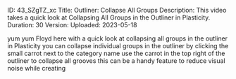 ID: 43_SZgTZ_xc
Title: Outliner: Collapse All Groups
Description: This video takes a quick look at Collapsing All Groups in the Outliner in Plasticity.
Duration: 30
Version: 
Uploaded: 2023-05-18

yum yum Floyd here with a quick look at
collapsing all groups in the outliner in
Plasticity you can collapse individual
groups in the outliner by clicking the
small carrot next to the category name
use the carrot in the top right of the
outliner to collapse all grooves this
can be a handy feature to reduce visual
noise while creating